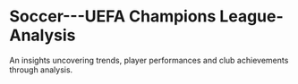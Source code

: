 # Soccer---UEFA Champions League-Analysis
An insights uncovering trends, player performances and club achievements through analysis.
